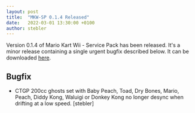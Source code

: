 ```yaml
---
layout: post
title:  "MKW-SP 0.1.4 Released"
date:   2022-03-01 13:30:00 +0100
author: stebler
---
```


Version 0.1.4 of Mario Kart Wii - Service Pack has been released. It's a minor release containing a single urgent bugfix described below. It can be downloaded [here](https://github.com/stblr/mkw-sp/releases/download/v0.1.4/mkw-sp-v0.1.4.zip).

## Bugfix

- CTGP 200cc ghosts set with Baby Peach, Toad, Dry Bones, Mario, Peach, Diddy Kong, Waluigi or Donkey Kong no longer desync when drifting at a low speed. [stebler]
